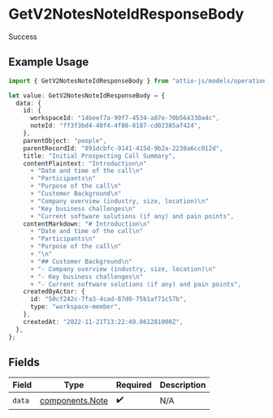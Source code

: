 # GetV2NotesNoteIdResponseBody

Success

## Example Usage

```typescript
import { GetV2NotesNoteIdResponseBody } from "attio-js/models/operations";

let value: GetV2NotesNoteIdResponseBody = {
  data: {
    id: {
      workspaceId: "14beef7a-99f7-4534-a87e-70b564330a4c",
      noteId: "ff3f3bd4-40f4-4f80-8187-cd02385af424",
    },
    parentObject: "people",
    parentRecordId: "891dcbfc-9141-415d-9b2a-2238a6cc012d",
    title: "Initial Prospecting Call Summary",
    contentPlaintext: "Introduction\n"
      + "Date and time of the call\n"
      + "Participants\n"
      + "Purpose of the call\n"
      + "Customer Background\n"
      + "Company overview (industry, size, location)\n"
      + "Key business challenges\n"
      + "Current software solutions (if any) and pain points",
    contentMarkdown: "# Introduction\n"
      + "Date and time of the call\n"
      + "Participants\n"
      + "Purpose of the call\n"
      + "\n"
      + "## Customer Background\n"
      + "- Company overview (industry, size, location)\n"
      + "- Key business challenges\n"
      + "- Current software solutions (if any) and pain points",
    createdByActor: {
      id: "50cf242c-7fa3-4cad-87d0-75b1af71c57b",
      type: "workspace-member",
    },
    createdAt: "2022-11-21T13:22:49.061281000Z",
  },
};
```

## Fields

| Field                                              | Type                                               | Required                                           | Description                                        |
| -------------------------------------------------- | -------------------------------------------------- | -------------------------------------------------- | -------------------------------------------------- |
| `data`                                             | [components.Note](../../models/components/note.md) | :heavy_check_mark:                                 | N/A                                                |